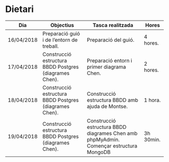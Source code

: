# Dietari

Dia | Objectius | Tasca realitzada | Hores
----|-----------|------------------|-------
16/04/2018 | Preparació guió i de l’entorn de treball. | Preparació del guió. | 4 hores.
17/04/2018 | Construcció estructura BBDD Postgres (diagrames Chen). | Preparació entorn i primer diagrama Chen. | 2 hores.
18/04/2018 | Construcció estructura BBDD Postgres (diagrames Chen). | Construcció estructura BBDD amb ajuda de Montse. | 1 hora.
19/04/2018 | Construcció estructura BBDD Postgres (diagrames Chen). | Construcció estructura BBDD diagrames Chen amb phpMyAdmin. Començar estructura MongoDB | 3h 30min.
